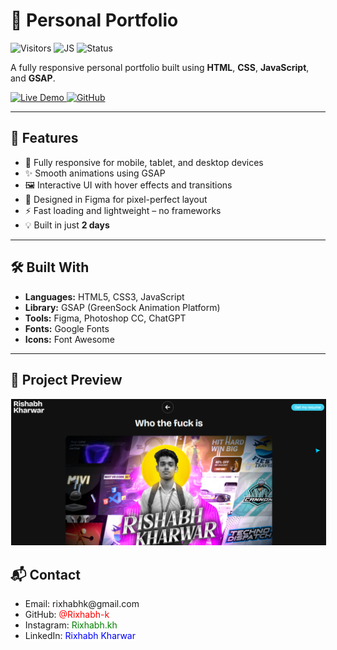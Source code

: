 <h1>💼 Personal Portfolio</h1>

<p>
  <img src="https://visitor-badge.laobi.icu/badge?page_id=Rixhabh-k.Personal-Portfolio" alt="Visitors" />
  <img src="https://img.shields.io/badge/Made%20With-JavaScript-yellow?style=flat-square" alt="JS" />
  <img src="https://img.shields.io/badge/Status-Completed-brightgreen?style=flat-square" alt="Status" />
</p>
  
<p>
  A fully responsive personal portfolio built using <strong>HTML</strong>, <strong>CSS</strong>, <strong>JavaScript</strong>, and <strong>GSAP</strong>.
</p>

<p>
  <a href="https://colluge.in" target="_blank">
    <img src="https://img.shields.io/badge/🔗 Live%20Demo-blue?style=for-the-badge" alt="Live Demo" />
  </a>
  <a href="https://github.com/Rixhabh-k/Personal-Portfolio" target="_blank">
    <img src="https://img.shields.io/badge/🐙 GitHub-000?style=for-the-badge&logo=github" alt="GitHub" />
  </a>
</p>

<hr />

<h2>📌 Features</h2>

<ul>
  <li>📱 Fully responsive for mobile, tablet, and desktop devices</li>
  <li>✨ Smooth animations using GSAP</li>
  <li>🖼️ Interactive UI with hover effects and transitions</li>
  <li>🎨 Designed in Figma for pixel-perfect layout</li>
  <li>⚡ Fast loading and lightweight – no frameworks</li>
  <li>💡 Built in just <strong>2 days</strong></li>
</ul>

<hr />

<h2>🛠️ Built With</h2>

<ul>
  <li><strong>Languages:</strong> HTML5, CSS3, JavaScript</li>
  <li><strong>Library:</strong> GSAP (GreenSock Animation Platform)</li>
  <li><strong>Tools:</strong> Figma, Photoshop CC, ChatGPT</li>
  <li><strong>Fonts:</strong> Google Fonts</li>
  <li><strong>Icons:</strong> Font Awesome</li>
</ul>

<hr />

<h2>📸 Project Preview</h2>

<p>
  <img src="project-screenshot.png" alt="Portfolio Screenshot" style="max-width: 100%; border: 1px solid white;" />
</p>



<h2>📬 Contact</h2>

<ul>
  <li>Email: rixhabhk@gmail.com</li>
  <li>GitHub: <a href="https://github.com/Rixhabh-k" style="color: red; text-decoration: none;" target="_blank"  >@Rixhabh-k</a></li>
  <li>Instagram: <a href="https://www.instagram.com/rixhabh.kh/" target="_blank"  style="color: green; text-decoration: none;">Rixhabh.kh</a></li>
  <li>LinkedIn: <a href="https://www.linkedin.com/in/rishabh-kharwar-b6564b360?utm_source=share&utm_campaign=share_via&utm_content=profile&utm_medium=android_app" target="_blank"  style="color: blue; text-decoration: none;">Rixhabh Kharwar</a></li>
</ul>
